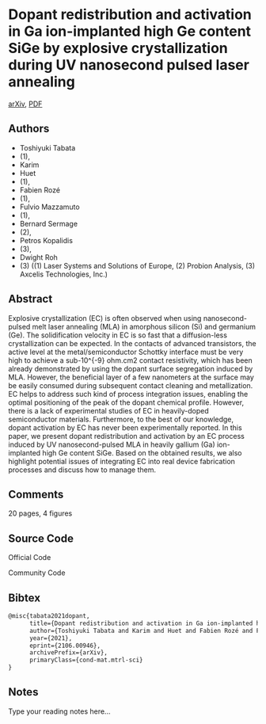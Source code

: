 
# Dopant redistribution and activation in Ga ion-implanted high Ge content SiGe by explosive crystallization during UV nanosecond pulsed laser annealing

[arXiv](https://arxiv.org/abs/2106.0946), [PDF](https://arxiv.org/pdf/2106.0946.pdf)

## Authors

- Toshiyuki Tabata
- (1),
- Karim
- Huet
- (1),
- Fabien Rozé
- (1),
- Fulvio Mazzamuto
- (1),
- Bernard Sermage
- (2),
- Petros Kopalidis
- (3),
- Dwight Roh
- (3) ((1) Laser Systems and Solutions of Europe, (2) Probion Analysis, (3) Axcelis Technologies, Inc.)

## Abstract

Explosive crystallization (EC) is often observed when using nanosecond-pulsed melt laser annealing (MLA) in amorphous silicon (Si) and germanium (Ge). The solidification velocity in EC is so fast that a diffusion-less crystallization can be expected. In the contacts of advanced transistors, the active level at the metal/semiconductor Schottky interface must be very high to achieve a sub-10^{-9} ohm.cm2 contact resistivity, which has been already demonstrated by using the dopant surface segregation induced by MLA. However, the beneficial layer of a few nanometers at the surface may be easily consumed during subsequent contact cleaning and metallization. EC helps to address such kind of process integration issues, enabling the optimal positioning of the peak of the dopant chemical profile. However, there is a lack of experimental studies of EC in heavily-doped semiconductor materials. Furthermore, to the best of our knowledge, dopant activation by EC has never been experimentally reported. In this paper, we present dopant redistribution and activation by an EC process induced by UV nanosecond-pulsed MLA in heavily gallium (Ga) ion-implanted high Ge content SiGe. Based on the obtained results, we also highlight potential issues of integrating EC into real device fabrication processes and discuss how to manage them.

## Comments

20 pages, 4 figures

## Source Code

Official Code



Community Code



## Bibtex

```tex
@misc{tabata2021dopant,
      title={Dopant redistribution and activation in Ga ion-implanted high Ge content SiGe by explosive crystallization during UV nanosecond pulsed laser annealing}, 
      author={Toshiyuki Tabata and Karim and Huet and Fabien Rozé and Fulvio Mazzamuto and Bernard Sermage and Petros Kopalidis and Dwight Roh},
      year={2021},
      eprint={2106.00946},
      archivePrefix={arXiv},
      primaryClass={cond-mat.mtrl-sci}
}
```

## Notes

Type your reading notes here...

